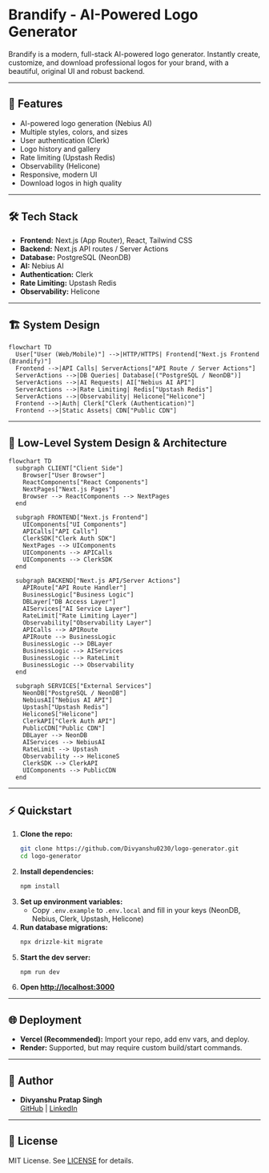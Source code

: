 # Brandify - AI-Powered Logo Generator

Brandify is a modern, full-stack AI-powered logo generator. Instantly create, customize, and download professional logos for your brand, with a beautiful, original UI and robust backend.

---

## 🚀 Features
- AI-powered logo generation (Nebius AI)
- Multiple styles, colors, and sizes
- User authentication (Clerk)
- Logo history and gallery
- Rate limiting (Upstash Redis)
- Observability (Helicone)
- Responsive, modern UI
- Download logos in high quality

---

## 🛠️ Tech Stack
- **Frontend:** Next.js (App Router), React, Tailwind CSS
- **Backend:** Next.js API routes / Server Actions
- **Database:** PostgreSQL (NeonDB)
- **AI:** Nebius AI
- **Authentication:** Clerk
- **Rate Limiting:** Upstash Redis
- **Observability:** Helicone

---

## 🏗️ System Design

```mermaid
flowchart TD
  User["User (Web/Mobile)"] -->|HTTP/HTTPS| Frontend["Next.js Frontend (Brandify)"]
  Frontend -->|API Calls| ServerActions["API Route / Server Actions"]
  ServerActions -->|DB Queries| Database[("PostgreSQL / NeonDB")]
  ServerActions -->|AI Requests| AI["Nebius AI API"]
  ServerActions -->|Rate Limiting| Redis["Upstash Redis"]
  ServerActions -->|Observability| Helicone["Helicone"]
  Frontend -->|Auth| Clerk["Clerk (Authentication)"]
  Frontend -->|Static Assets| CDN["Public CDN"]
```

---

## 🧩 Low-Level System Design & Architecture

```mermaid
flowchart TD
  subgraph CLIENT["Client Side"]
    Browser["User Browser"]
    ReactComponents["React Components"]
    NextPages["Next.js Pages"]
    Browser --> ReactComponents --> NextPages
  end

  subgraph FRONTEND["Next.js Frontend"]
    UIComponents["UI Components"]
    APICalls["API Calls"]
    ClerkSDK["Clerk Auth SDK"]
    NextPages --> UIComponents
    UIComponents --> APICalls
    UIComponents --> ClerkSDK
  end

  subgraph BACKEND["Next.js API/Server Actions"]
    APIRoute["API Route Handler"]
    BusinessLogic["Business Logic"]
    DBLayer["DB Access Layer"]
    AIServices["AI Service Layer"]
    RateLimit["Rate Limiting Layer"]
    Observability["Observability Layer"]
    APICalls --> APIRoute
    APIRoute --> BusinessLogic
    BusinessLogic --> DBLayer
    BusinessLogic --> AIServices
    BusinessLogic --> RateLimit
    BusinessLogic --> Observability
  end

  subgraph SERVICES["External Services"]
    NeonDB["PostgreSQL / NeonDB"]
    NebiusAI["Nebius AI API"]
    Upstash["Upstash Redis"]
    HeliconeS["Helicone"]
    ClerkAPI["Clerk Auth API"]
    PublicCDN["Public CDN"]
    DBLayer --> NeonDB
    AIServices --> NebiusAI
    RateLimit --> Upstash
    Observability --> HeliconeS
    ClerkSDK --> ClerkAPI
    UIComponents --> PublicCDN
  end
```

---

## ⚡ Quickstart

1. **Clone the repo:**
   ```bash
   git clone https://github.com/Divyanshu0230/logo-generator.git
   cd logo-generator
   ```
2. **Install dependencies:**
   ```bash
   npm install
   ```
3. **Set up environment variables:**
   - Copy `.env.example` to `.env.local` and fill in your keys (NeonDB, Nebius, Clerk, Upstash, Helicone)
4. **Run database migrations:**
   ```bash
   npx drizzle-kit migrate
   ```
5. **Start the dev server:**
   ```bash
   npm run dev
   ```
6. **Open [http://localhost:3000](http://localhost:3000)**

---

## 🌐 Deployment
- **Vercel (Recommended):** Import your repo, add env vars, and deploy.
- **Render:** Supported, but may require custom build/start commands.

---

## 👤 Author
- **Divyanshu Pratap Singh**  
  [GitHub](https://github.com/Divyanshu0230) | [LinkedIn](https://www.linkedin.com/in/divyanshu-pratap-singh-304546251/)

---

## 📄 License
MIT License. See [LICENSE](LICENSE) for details.
